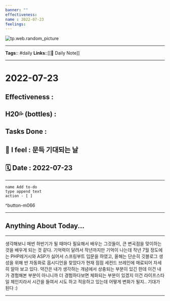 ```yaml
---
banner: ""
effectiveness: 
name : 2022-07-23
feelings: 
---
```





![tp.web.random_picture](https://images.unsplash.com/photo-1485470733090-0aae1788d5af?crop=entropy&cs=tinysrgb&fit=crop&fm=jpg&h=2160&ixid=MnwxfDB8MXxyYW5kb218MHx8bGFuZHNjYXBlLG5pZ2h0Y2l0eSxzcGFjZXx8fHx8fDE2NTg1NDAxNzA&ixlib=rb-1.2.1&q=80&utm_campaign=api-credit&utm_medium=referral&utm_source=unsplash_source&w=3840)

---

**Tags**:: #daily
**Links**::[[📓 Daily Note]]

---

# 2022-07-23

## Effectiveness : 
## H20💦 (bottles) :
## Tasks Done : 
## 🌈 I feel : 문득 기대되는 날
## 🗓 Date : 2022-07-23
---
```button
name Add to-do
type append text
action - [ ]
```
^button-m066


---
## Anything About Today...


---
생각해보니 매번 하반기가 될 때마다 필요해서 배우는 그것들이, 큰 변곡점을 맞이하는 것을 배우게 되는 것 같다. 
기억력이 달려서 작년까지만 기억이 나는데 작년 7월 정도에는 PHP레거시와 ASP가 싫어서 스프링부트 입문을 하였고, 올해는 단순히 깃블로그 생성을 위해 반 자동화로 옵시디언을 찾았다가 현재 점점 세컨드 브레인에 매료되어 자세히 알아 보고 있다.  약간은 내가 생각하는 개념에서 상충되는 부분이 있긴 한데 이건 내가 경험해본 부분이 아니니까 더 경험하다보면 체화되는 부분이 있겠지
이건 라이프스타일 체인지라서 시간을 들여서 시도 하고 적응하고 있는데 어떻게 변화가 될지.. 기대가 된다 :)

---
